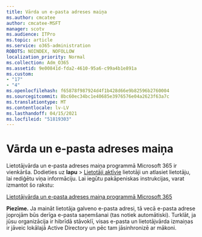 ```yaml
---
title: Vārda un e-pasta adreses maiņa
ms.author: cmcatee
author: cmcatee-MSFT
manager: scotv
ms.audience: ITPro
ms.topic: article
ms.service: o365-administration
ROBOTS: NOINDEX, NOFOLLOW
localization_priority: Normal
ms.collection: Adm_O365
ms.assetid: 9e00841d-fda2-4610-95a6-c99a4b1e891a
ms.custom:
- "17"
- "4"
ms.openlocfilehash: f65878f987924d4f1b428d66e9b82596b2760004
ms.sourcegitcommit: 8bc60ec34bc1e40685e3976576e04a2623f63a7c
ms.translationtype: MT
ms.contentlocale: lv-LV
ms.lasthandoff: 04/15/2021
ms.locfileid: "51819303"
---
```

# <a name="change-a-name-and-email-address"></a>Vārda un e-pasta adreses maiņa

Lietotājvārda un e-pasta adreses maiņa programmā Microsoft 365 ir vienkārša. Dodieties uz **lapu** \> [Lietotāji aktīvie](https://go.microsoft.com/fwlink/p/?linkid=834822) lietotāji un atlasiet lietotāju, lai rediģētu viņa informāciju. Lai iegūtu pakāpeniskas instrukcijas, varat izmantot šo rakstu:
  
[Lietotājvārda un e-pasta adreses maiņa programmā Microsoft 365](https://docs.microsoft.com/microsoft-365/admin/add-users/change-a-user-name-and-email-address)
  
 **Piezīme.** Ja maināt lietotāja galveno e-pasta adresi, tā vecā e-pasta adrese joprojām būs derīga e-pasta saņemšanai (tas notiek automātiski). Turklāt, ja jūsu organizācija ir hibrīdā stāvoklī, visas e-pasta un lietotājvārda izmaiņas ir jāveic lokālajā Active Directory un pēc tam jāsinhronizē ar mākoni.